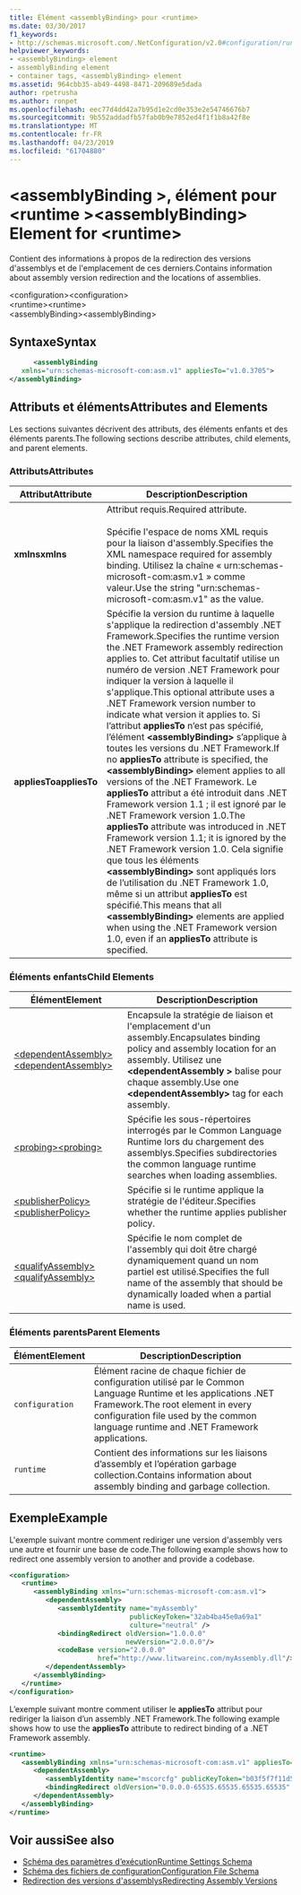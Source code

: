 ```yaml
---
title: Élément <assemblyBinding> pour <runtime>
ms.date: 03/30/2017
f1_keywords:
- http://schemas.microsoft.com/.NetConfiguration/v2.0#configuration/runtime/assemblyBinding
helpviewer_keywords:
- <assemblyBinding> element
- assemblyBinding element
- container tags, <assemblyBinding> element
ms.assetid: 964cbb35-ab49-4498-8471-209689e5dada
author: rpetrusha
ms.author: ronpet
ms.openlocfilehash: eec77d4dd42a7b95d1e2cd0e353e2e54746676b7
ms.sourcegitcommit: 9b552addadfb57fab0b9e7852ed4f1f1b8a42f8e
ms.translationtype: MT
ms.contentlocale: fr-FR
ms.lasthandoff: 04/23/2019
ms.locfileid: "61704880"
---
```

# <a name="assemblybinding-element-for-runtime"></a><span data-ttu-id="b5472-102">\<assemblyBinding >, élément pour \<runtime ></span><span class="sxs-lookup"><span data-stu-id="b5472-102">\<assemblyBinding> Element for \<runtime></span></span>
<span data-ttu-id="b5472-103">Contient des informations à propos de la redirection des versions d'assemblys et de l'emplacement de ces derniers.</span><span class="sxs-lookup"><span data-stu-id="b5472-103">Contains information about assembly version redirection and the locations of assemblies.</span></span>  
  
 <span data-ttu-id="b5472-104">\<configuration></span><span class="sxs-lookup"><span data-stu-id="b5472-104">\<configuration></span></span>  
<span data-ttu-id="b5472-105">\<runtime></span><span class="sxs-lookup"><span data-stu-id="b5472-105">\<runtime></span></span>  
<span data-ttu-id="b5472-106">\<assemblyBinding></span><span class="sxs-lookup"><span data-stu-id="b5472-106">\<assemblyBinding></span></span>  
  
## <a name="syntax"></a><span data-ttu-id="b5472-107">Syntaxe</span><span class="sxs-lookup"><span data-stu-id="b5472-107">Syntax</span></span>  
  
```xml  
      <assemblyBinding    
   xmlns="urn:schemas-microsoft-com:asm.v1" appliesTo="v1.0.3705">  
</assemblyBinding>  
```  
  
## <a name="attributes-and-elements"></a><span data-ttu-id="b5472-108">Attributs et éléments</span><span class="sxs-lookup"><span data-stu-id="b5472-108">Attributes and Elements</span></span>  
 <span data-ttu-id="b5472-109">Les sections suivantes décrivent des attributs, des éléments enfants et des éléments parents.</span><span class="sxs-lookup"><span data-stu-id="b5472-109">The following sections describe attributes, child elements, and parent elements.</span></span>  
  
### <a name="attributes"></a><span data-ttu-id="b5472-110">Attributs</span><span class="sxs-lookup"><span data-stu-id="b5472-110">Attributes</span></span>  
  
|<span data-ttu-id="b5472-111">Attribut</span><span class="sxs-lookup"><span data-stu-id="b5472-111">Attribute</span></span>|<span data-ttu-id="b5472-112">Description</span><span class="sxs-lookup"><span data-stu-id="b5472-112">Description</span></span>|  
|---------------|-----------------|  
|<span data-ttu-id="b5472-113">**xmlns**</span><span class="sxs-lookup"><span data-stu-id="b5472-113">**xmlns**</span></span>|<span data-ttu-id="b5472-114">Attribut requis.</span><span class="sxs-lookup"><span data-stu-id="b5472-114">Required attribute.</span></span><br /><br /> <span data-ttu-id="b5472-115">Spécifie l'espace de noms XML requis pour la liaison d'assembly.</span><span class="sxs-lookup"><span data-stu-id="b5472-115">Specifies the XML namespace required for assembly binding.</span></span> <span data-ttu-id="b5472-116">Utilisez la chaîne « urn:schemas-microsoft-com:asm.v1 » comme valeur.</span><span class="sxs-lookup"><span data-stu-id="b5472-116">Use the string "urn:schemas-microsoft-com:asm.v1" as the value.</span></span>|  
|<span data-ttu-id="b5472-117">**appliesTo**</span><span class="sxs-lookup"><span data-stu-id="b5472-117">**appliesTo**</span></span>|<span data-ttu-id="b5472-118">Spécifie la version du runtime à laquelle s'applique la redirection d'assembly .NET Framework.</span><span class="sxs-lookup"><span data-stu-id="b5472-118">Specifies the runtime version the .NET Framework assembly redirection applies to.</span></span> <span data-ttu-id="b5472-119">Cet attribut facultatif utilise un numéro de version .NET Framework pour indiquer la version à laquelle il s'applique.</span><span class="sxs-lookup"><span data-stu-id="b5472-119">This optional attribute uses a .NET Framework version number to indicate what version it applies to.</span></span> <span data-ttu-id="b5472-120">Si l’attribut **appliesTo** n’est pas spécifié, l’élément **\<assemblyBinding>** s’applique à toutes les versions du .NET Framework.</span><span class="sxs-lookup"><span data-stu-id="b5472-120">If no **appliesTo** attribute is specified, the **\<assemblyBinding>** element applies to all versions of the .NET Framework.</span></span> <span data-ttu-id="b5472-121">Le **appliesTo** attribut a été introduit dans .NET Framework version 1.1 ; il est ignoré par le .NET Framework version 1.0.</span><span class="sxs-lookup"><span data-stu-id="b5472-121">The **appliesTo** attribute was introduced in .NET Framework version 1.1; it is ignored by the .NET Framework version 1.0.</span></span> <span data-ttu-id="b5472-122">Cela signifie que tous les éléments **\<assemblyBinding>** sont appliqués lors de l’utilisation du .NET Framework 1.0, même si un attribut **appliesTo** est spécifié.</span><span class="sxs-lookup"><span data-stu-id="b5472-122">This means that all **\<assemblyBinding>** elements are applied when using the .NET Framework version 1.0, even if an **appliesTo** attribute is specified.</span></span>|  
  
### <a name="child-elements"></a><span data-ttu-id="b5472-123">Éléments enfants</span><span class="sxs-lookup"><span data-stu-id="b5472-123">Child Elements</span></span>  
  
|<span data-ttu-id="b5472-124">Élément</span><span class="sxs-lookup"><span data-stu-id="b5472-124">Element</span></span>|<span data-ttu-id="b5472-125">Description</span><span class="sxs-lookup"><span data-stu-id="b5472-125">Description</span></span>|  
|-------------|-----------------|  
|[<span data-ttu-id="b5472-126">\<dependentAssembly></span><span class="sxs-lookup"><span data-stu-id="b5472-126">\<dependentAssembly></span></span>](../../../../../docs/framework/configure-apps/file-schema/runtime/dependentassembly-element.md)|<span data-ttu-id="b5472-127">Encapsule la stratégie de liaison et l'emplacement d'un assembly.</span><span class="sxs-lookup"><span data-stu-id="b5472-127">Encapsulates binding policy and assembly location for an assembly.</span></span> <span data-ttu-id="b5472-128">Utilisez une  **\<dependentAssembly >** balise pour chaque assembly.</span><span class="sxs-lookup"><span data-stu-id="b5472-128">Use one **\<dependentAssembly>** tag for each assembly.</span></span>|  
|[<span data-ttu-id="b5472-129">\<probing></span><span class="sxs-lookup"><span data-stu-id="b5472-129">\<probing></span></span>](../../../../../docs/framework/configure-apps/file-schema/runtime/probing-element.md)|<span data-ttu-id="b5472-130">Spécifie les sous-répertoires interrogés par le Common Language Runtime lors du chargement des assemblys.</span><span class="sxs-lookup"><span data-stu-id="b5472-130">Specifies subdirectories the common language runtime searches when loading assemblies.</span></span>|  
|[<span data-ttu-id="b5472-131">\<publisherPolicy></span><span class="sxs-lookup"><span data-stu-id="b5472-131">\<publisherPolicy></span></span>](../../../../../docs/framework/configure-apps/file-schema/runtime/publisherpolicy-element.md)|<span data-ttu-id="b5472-132">Spécifie si le runtime applique la stratégie de l'éditeur.</span><span class="sxs-lookup"><span data-stu-id="b5472-132">Specifies whether the runtime applies publisher policy.</span></span>|  
|[<span data-ttu-id="b5472-133">\<qualifyAssembly></span><span class="sxs-lookup"><span data-stu-id="b5472-133">\<qualifyAssembly></span></span>](../../../../../docs/framework/configure-apps/file-schema/runtime/qualifyassembly-element.md)|<span data-ttu-id="b5472-134">Spécifie le nom complet de l'assembly qui doit être chargé dynamiquement quand un nom partiel est utilisé.</span><span class="sxs-lookup"><span data-stu-id="b5472-134">Specifies the full name of the assembly that should be dynamically loaded when a partial name is used.</span></span>|  
  
### <a name="parent-elements"></a><span data-ttu-id="b5472-135">Éléments parents</span><span class="sxs-lookup"><span data-stu-id="b5472-135">Parent Elements</span></span>  
  
|<span data-ttu-id="b5472-136">Élément</span><span class="sxs-lookup"><span data-stu-id="b5472-136">Element</span></span>|<span data-ttu-id="b5472-137">Description</span><span class="sxs-lookup"><span data-stu-id="b5472-137">Description</span></span>|  
|-------------|-----------------|  
|`configuration`|<span data-ttu-id="b5472-138">Élément racine de chaque fichier de configuration utilisé par le Common Language Runtime et les applications .NET Framework.</span><span class="sxs-lookup"><span data-stu-id="b5472-138">The root element in every configuration file used by the common language runtime and .NET Framework applications.</span></span>|  
|`runtime`|<span data-ttu-id="b5472-139">Contient des informations sur les liaisons d’assembly et l’opération garbage collection.</span><span class="sxs-lookup"><span data-stu-id="b5472-139">Contains information about assembly binding and garbage collection.</span></span>|  
  
## <a name="example"></a><span data-ttu-id="b5472-140">Exemple</span><span class="sxs-lookup"><span data-stu-id="b5472-140">Example</span></span>  
 <span data-ttu-id="b5472-141">L'exemple suivant montre comment rediriger une version d'assembly vers une autre et fournir une base de code.</span><span class="sxs-lookup"><span data-stu-id="b5472-141">The following example shows how to redirect one assembly version to another and provide a codebase.</span></span>  
  
```xml  
<configuration>  
   <runtime>  
      <assemblyBinding xmlns="urn:schemas-microsoft-com:asm.v1">  
         <dependentAssembly>  
            <assemblyIdentity name="myAssembly"  
                              publicKeyToken="32ab4ba45e0a69a1"  
                              culture="neutral" />  
            <bindingRedirect oldVersion="1.0.0.0"  
                             newVersion="2.0.0.0"/>  
            <codeBase version="2.0.0.0"  
                      href="http://www.litwareinc.com/myAssembly.dll"/>  
         </dependentAssembly>  
      </assemblyBinding>  
   </runtime>  
</configuration>  
```  
  
 <span data-ttu-id="b5472-142">L’exemple suivant montre comment utiliser le **appliesTo** attribut pour rediriger la liaison d’un assembly .NET Framework.</span><span class="sxs-lookup"><span data-stu-id="b5472-142">The following example shows how to use the **appliesTo** attribute to redirect binding of a .NET Framework assembly.</span></span>  
  
```xml  
<runtime>  
   <assemblyBinding xmlns="urn:schemas-microsoft-com:asm.v1" appliesTo="v1.0.3705">  
      <dependentAssembly>   
         <assemblyIdentity name="mscorcfg" publicKeyToken="b03f5f7f11d50a3a" culture=""/>  
         <bindingRedirect oldVersion="0.0.0.0-65535.65535.65535.65535" newVersion="1.0.3300.0"/>  
      </dependentAssembly>  
   </assemblyBinding>  
</runtime>  
```  
  
## <a name="see-also"></a><span data-ttu-id="b5472-143">Voir aussi</span><span class="sxs-lookup"><span data-stu-id="b5472-143">See also</span></span>

- [<span data-ttu-id="b5472-144">Schéma des paramètres d’exécution</span><span class="sxs-lookup"><span data-stu-id="b5472-144">Runtime Settings Schema</span></span>](../../../../../docs/framework/configure-apps/file-schema/runtime/index.md)
- [<span data-ttu-id="b5472-145">Schéma des fichiers de configuration</span><span class="sxs-lookup"><span data-stu-id="b5472-145">Configuration File Schema</span></span>](../../../../../docs/framework/configure-apps/file-schema/index.md)
- [<span data-ttu-id="b5472-146">Redirection des versions d'assemblys</span><span class="sxs-lookup"><span data-stu-id="b5472-146">Redirecting Assembly Versions</span></span>](../../../../../docs/framework/configure-apps/redirect-assembly-versions.md)
